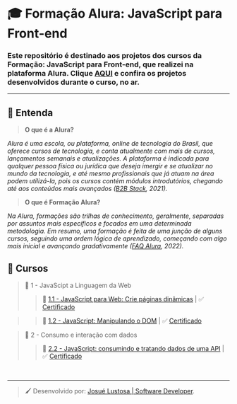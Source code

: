 # :mortar_board: Formação Alura: JavaScript para Front-end
### Este repositório é destinado aos projetos dos cursos da **Formação: JavaScript para Front-end**, que realizei na plataforma **Alura**. Clique [AQUI](https://josuelustosa.github.io/formacao-alura-js-frontend/) e confira os projetos desenvolvidos durante o curso, no ar.

---

## :mag_right: Entenda
>**O que é a Alura?**

*Alura é uma escola, ou plataforma, online de tecnologia do Brasil, que oferece cursos de tecnologia, e conta atualmente com mais de cursos, lançamentos semanais e atualizações. A plataforma é indicada para qualquer pessoa física ou jurídica que deseja imergir e se atualizar no mundo da tecnologia, e até mesmo profissionais que já atuam na área podem utilizá-la, pois os cursos contém módulos introdutórios, chegando até aos conteúdos mais avançados ([B2B Stack](https://blog.b2bstack.com.br/alura/), 2021).*

>**O que é Formação Alura?**

*Na Alura, formações são trilhas de conhecimento, geralmente, separadas por assuntos mais específicos e focados em uma determinada metodologia. Em resumo, uma formação é feita de uma junção de alguns cursos, seguindo uma ordem lógica de aprendizado, começando com algo mais inicial e avançando gradativamente ([FAQ Alura](https://suporte.alura.com.br/support/solutions/articles/72000565241-qual-a-diferenca-entre-escolas-e-formac%C3%B5es-), 2022).*

## :orange_book: Cursos
> :open_file_folder: 1 - JavaScipt a Linguagem da Web
>> :open_file_folder: [1.1 - JavaScript para Web: Crie páginas dinâmicas](https://github.com/josuelustosa/formacao-alura-js-frontend/tree/main/1-js-a-linguagem-da-web/1_1-paginas-dinamicas) | :white_check_mark: [Certificado](https://cursos.alura.com.br/user/josuelustosa/course/javascript-web-paginas-dinamicas/certificate)

>> :open_file_folder: [1.2 - JavaScript: Manipulando o DOM](https://github.com/josuelustosa/formacao-alura-js-frontend/tree/main/1-js-a-linguagem-da-web/1_2-manipulando-o-dom) | :white_check_mark: [Certificado](https://cursos.alura.com.br/user/josuelustosa/course/javascript-manipulando-dom/certificate)

> :open_file_folder: 2 - Consumo e interação com dados
>> :open_file_folder: [2.2 - JavaScript: consumindo e tratando dados de uma API](https://github.com/josuelustosa/formacao-alura-js-frontend/tree/main/2-consumo-e-interacao-com-dados/2_2-consumindo-e-tratando-api) | :white_check_mark: [Certificado](https://cursos.alura.com.br/user/josuelustosa/course/javascript-consumindo-tratando-dados-api/certificate)
<br>

---
> :paintbrush: Desenvolvido por: [Josué Lustosa | Software Developer](https://josuelustosa.github.io/links/).
